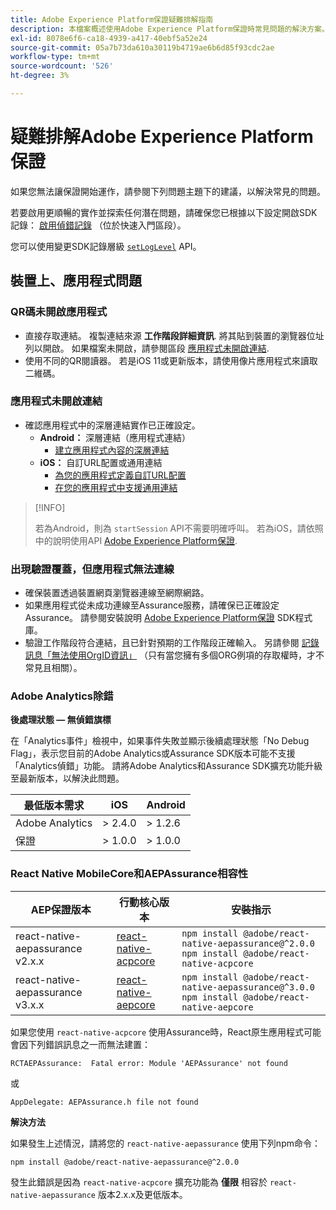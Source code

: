 ```yaml
---
title: Adobe Experience Platform保證疑難排解指南
description: 本檔案概述使用Adobe Experience Platform保證時常見問題的解決方案。
exl-id: 8078e6f6-ca18-4939-a417-40ebf5a52e24
source-git-commit: 05a7b73da610a30119b4719ae6b6d85f93cdc2ae
workflow-type: tm+mt
source-wordcount: '526'
ht-degree: 3%

---
```


# 疑難排解Adobe Experience Platform保證

如果您無法讓保證開始運作，請參閱下列問題主題下的建議，以解決常見的問題。

若要啟用更順暢的實作並探索任何潛在問題，請確保您已根據以下設定開啟SDK記錄： [啟用偵錯記錄](https://developer.adobe.com/client-sdks/documentation/getting-started/enable-debug-logging/) （位於快速入門區段）。

您可以使用變更SDK記錄層級 [`setLogLevel`](https://developer.adobe.com/client-sdks/documentation/mobile-core/api-reference/#setloglevel) API。

## 裝置上、應用程式問題

### QR碼未開啟應用程式

* 直接存取連結。 複製連結來源 **工作階段詳細資訊**. 將其貼到裝置的瀏覽器位址列以開啟。 如果檔案未開啟，請參閱區段 [應用程式未開啟連結](#app-does-not-open-link).
* 使用不同的QR閱讀器。 若是iOS 11或更新版本，請使用像片應用程式來讀取二維碼。

### 應用程式未開啟連結

* 確認應用程式中的深層連結實作已正確設定。
   * **Android：** 深層連結（應用程式連結）
      * [建立應用程式內容的深層連結](https://developer.android.com/training/app-links/deep-linking)
   * **iOS：** 自訂URL配置或通用連結
      * [為您的應用程式定義自訂URL配置](https://developer.apple.com/documentation/uikit/inter-process_communication/allowing_apps_and_websites_to_link_to_your_content/defining_a_custom_url_scheme_for_your_app)
      * [在您的應用程式中支援通用連結](https://developer.apple.com/documentation/uikit/inter-process_communication/allowing_apps_and_websites_to_link_to_your_content/supporting_universal_links_in_your_app)

>[!INFO]
>
>若為Android，則為 `startSession` API不需要明確呼叫。 若為iOS，請依照中的說明使用API [Adobe Experience Platform保證](https://developer.adobe.com/client-sdks/documentation/platform-assurance-sdk/#register-aepassurance-with-mobile-core).

### 出現驗證覆蓋，但應用程式無法連線

* 確保裝置透過裝置網頁瀏覽器連線至網際網路。
* 如果應用程式從未成功連線至Assurance服務，請確保已正確設定Assurance。 請參閱安裝說明 [Adobe Experience Platform保證](./tutorials/implement-assurance.md) SDK程式庫。
* 驗證工作階段符合連結，且已針對預期的工作階段正確輸入。 另請參閱 [記錄訊息「無法使用OrgID資訊」](https://developer.adobe.com/client-sdks/documentation/platform-assurance-sdk/common-issues/#orgid-information-is-not-available) （只有當您擁有多個ORG例項的存取權時，才不常見且相關）。

### Adobe Analytics除錯

**後處理狀態 — 無偵錯旗標**

在「Analytics事件」檢視中，如果事件失敗並顯示後續處理狀態「No Debug Flag」，表示您目前的Adobe Analytics或Assurance SDK版本可能不支援「Analytics偵錯」功能。
請將Adobe Analytics和Assurance SDK擴充功能升級至最新版本，以解決此問題。

| 最低版本需求 | iOS | Android |
| --------------------------- | --- | ------- |
| Adobe Analytics | > 2.4.0 | > 1.2.6 |
| 保證 | > 1.0.0 | > 1.0.0 |

### React Native MobileCore和AEPAssurance相容性

| AEP保證版本 | 行動核心版本 | 安裝指示 |
| --------------------- | ------------------- | ------------------- |
| react-native-aepassurance v2.x.x | [react-native-acpcore](https://www.npmjs.com/package/@adobe/react-native-acpcore) | `npm install @adobe/react-native-aepassurance@^2.0.0` <br/>`npm install @adobe/react-native-acpcore` |
| react-native-aepassurance v3.x.x | [react-native-aepcore](https://www.npmjs.com/package/@adobe/react-native-aepcore) | `npm install @adobe/react-native-aepassurance@^3.0.0` <br/>`npm install @adobe/react-native-aepcore` |

如果您使用 `react-native-acpcore` 使用Assurance時，React原生應用程式可能會因下列錯誤訊息之一而無法建置：

```
RCTAEPAssurance:  Fatal error: Module 'AEPAssurance' not found
```

或

```
AppDelegate: AEPAssurance.h file not found
```

**解決方法**

如果發生上述情況，請將您的 `react-native-aepassurance` 使用下列npm命令：

```shell
npm install @adobe/react-native-aepassurance@^2.0.0
```

發生此錯誤是因為 `react-native-acpcore` 擴充功能為 **僅限** 相容於 `react-native-aepassurance` 版本2.x.x及更低版本。
